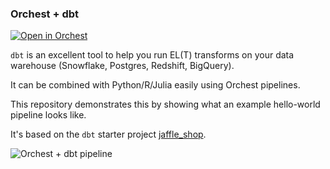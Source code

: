 ### Orchest + dbt

[![Open in Orchest](https://github.com/orchest/orchest-examples/raw/main/imgs/open_in_orchest.svg)](https://cloud.orchest.io/?import_url=your-repo-url)

`dbt` is an excellent tool to help you run EL(T) transforms on your data warehouse (Snowflake, Postgres, Redshift, BigQuery).

It can be combined with Python/R/Julia easily using Orchest pipelines.

This repository demonstrates this by showing what an example hello-world pipeline looks like.

It's based on the `dbt` starter project [jaffle_shop](https://github.com/dbt-labs/jaffle_shop).

![Orchest + dbt pipeline](https://pviz.orchest.io/?pipeline=https://github.com/ricklamers/orchest-dbt/blob/main/main.orchest)
